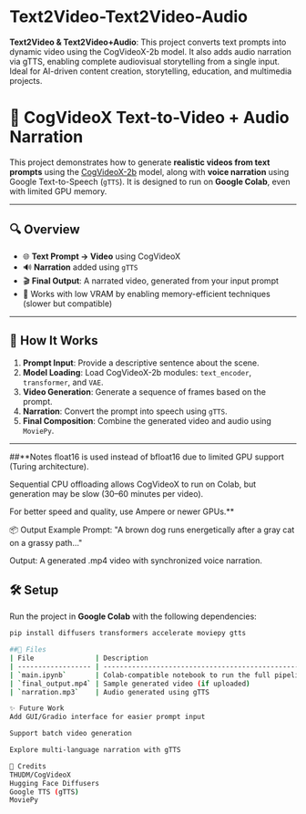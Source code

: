 # Text2Video-Text2Video-Audio
**Text2Video &amp; Text2Video+Audio**: This project converts text prompts into dynamic video using the CogVideoX-2b model. It also adds audio narration via gTTS, enabling complete audiovisual storytelling from a single input. Ideal for AI-driven content creation, storytelling, education, and multimedia projects.

# 🎥 CogVideoX Text-to-Video + Audio Narration

This project demonstrates how to generate **realistic videos from text prompts** using the [CogVideoX-2b](https://huggingface.co/THUDM/CogVideoX-2b) model, along with **voice narration** using Google Text-to-Speech (`gTTS`). It is designed to run on **Google Colab**, even with limited GPU memory.

---

## 🔍 Overview

- 🌐 **Text Prompt → Video** using CogVideoX
- 🔊 **Narration** added using `gTTS`
- 🎬 **Final Output**: A narrated video, generated from your input prompt
- 🧠 Works with low VRAM by enabling memory-efficient techniques (slower but compatible)

---

## 🚀 How It Works

1. **Prompt Input**: Provide a descriptive sentence about the scene.
2. **Model Loading**: Load CogVideoX-2b modules: `text_encoder`, `transformer`, and `VAE`.
3. **Video Generation**: Generate a sequence of frames based on the prompt.
4. **Narration**: Convert the prompt into speech using `gTTS`.
5. **Final Composition**: Combine the generated video and audio using `MoviePy`.

---

 ##**Notes
float16 is used instead of bfloat16 due to limited GPU support (Turing architecture).

Sequential CPU offloading allows CogVideoX to run on Colab, but generation may be slow (30–60 minutes per video).

For better speed and quality, use Ampere or newer GPUs.**

📦 Output Example
Prompt:
"A brown dog runs energetically after a gray cat on a grassy path..."

Output:
A generated .mp4 video with synchronized voice narration.

## 🛠️ Setup

Run the project in **Google Colab** with the following dependencies:

```bash
pip install diffusers transformers accelerate moviepy gtts

##📁 Files
| File               | Description                                        |
| ------------------ | -------------------------------------------------- |
| `main.ipynb`       | Colab-compatible notebook to run the full pipeline |
| `final_output.mp4` | Sample generated video (if uploaded)               |
| `narration.mp3`    | Audio generated using gTTS                         |

✨ Future Work
Add GUI/Gradio interface for easier prompt input

Support batch video generation

Explore multi-language narration with gTTS

🙌 Credits
THUDM/CogVideoX
Hugging Face Diffusers
Google TTS (gTTS)
MoviePy


